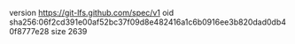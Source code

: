 version https://git-lfs.github.com/spec/v1
oid sha256:06f2cd391e00af52bc37f09d8e482416a1c6b0916ee3b820dad0db40f8777e28
size 2639
